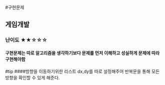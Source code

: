 #구현문제
## 게임개발
### 난이도 ★★☆☆☆
#### 구현문제는 따로 알고리즘을 생각하기보다 문제를 먼저 이해하고 성실하게 문제에 따라 구현해야함

#tip
####방향을 이동하기위한 리스트 dx,dy를 따로 설정해주어 반복문을 통해 모든 방향을 확인할 수 있게 해준다.